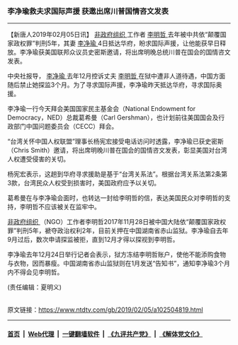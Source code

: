 ### 李净瑜救夫求国际声援 获邀出席川普国情咨文发表
------------------------

<div class="post_content">
 <p>
  【新唐人2019年02月05日讯】
  <a href="https://www.ntdtv.com/gb/非政府组织.htm">
   非政府组织
  </a>
  工作者
  <a href="https://www.ntdtv.com/gb/李明哲.htm">
   李明哲
  </a>
  去年被中共依“颠覆国家政权罪”判刑5年，其妻
  <a href="https://www.ntdtv.com/gb/李净瑜.htm">
   李净瑜
  </a>
  4日抵达华府，盼求国际声援，让他能获早日释放。李净瑜获美国联邦众议员史密斯邀请，将出席明晚总统川普在国会的国情咨文发表。
 </p>
 <p>
  中央社报导，
  <a href="https://www.ntdtv.com/gb/李净瑜.htm">
   李净瑜
  </a>
  去年12月控诉丈夫
  <a href="https://www.ntdtv.com/gb/李明哲.htm">
   李明哲
  </a>
  在狱中遭非人道待遇，中国方面随后禁止她探监3个月。为了寻求国际声援，李净瑜昨天抵达华府，寻求国际奥援。
 </p>
 <p>
  李净瑜一行今天拜会美国国家民主基金会（National Endowment for Democracy，NED）总裁葛希曼（Carl Gershman），也计划前往美国国会及行政部门中国问题委员会（CECC）拜会。
 </p>
 <p>
  “台湾关怀中国人权联盟”理事长杨宪宏接受电话访问时透露，李净瑜已获史密斯（Chris Smith）邀请，将出席明晚川普在国会的国情咨文发表，彰显美国对台湾人权遭受侵害的关切。
 </p>
 <p>
  杨宪宏表示，这趟到华府寻求援助是基于“台湾关系法”。根据台湾关系法第2条第3款，台湾民众人权受到损害时，美国政府应予以关切。
 </p>
 <p>
  葛希曼在与李净瑜会面时，也转达一封给李明哲的信，表达美国民众对李明哲的支持，李明哲不应该被关在监牢中。
 </p>
 <p>
  <a href="https://www.ntdtv.com/gb/非政府组织.htm">
   非政府组织
  </a>
  （NGO）工作者李明哲2017年11月28日被中国大陆依“颠覆国家政权罪”判刑5年，褫夺政治权利2年，目前关押在中国湖南省赤山监狱。李净瑜自去年9月过后，数次申请探监被拒，直到12月才得以探视到李明哲。
 </p>
 <p>
  李净瑜去年12月24日举行记者会表示，狱方冻结李明哲账户，使他不能添购食物与衣物，因而暴瘦。中国湖南省赤山监狱则在1月发送“告知书”，通知李净瑜3个月内不得会见李明哲。
 </p>
 <p>
  (责任编辑：夏明义)
 </p>
 <div class="single_ad">
 </div>
</div>

<br/>原文链接：https://www.ntdtv.com/gb/2019/02/05/a102504819.html


------------------------
#### [首页](https://github.com/gfw-breaker/banned-news/blob/master/README.md) &nbsp;|&nbsp; [Web代理](https://github.com/labour-camp/helloworld) &nbsp;|&nbsp; [一键翻墙软件](https://github.com/gfw-breaker/nogfw/blob/master/README.md) &nbsp;|&nbsp; [《九评共产党》](https://github.com/gfw-breaker/9ping.md/blob/master/README.md#九评之一评共产党是什么) &nbsp;|&nbsp; [《解体党文化》](https://github.com/gfw-breaker/jtdwh.md/blob/master/README.md#绪论)

